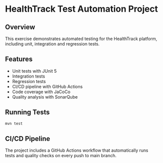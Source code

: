 # HealthTrack Test Automation Project

## Overview
This exercise demonstrates automated testing for the HealthTrack platform, including unit, integration and regression tests.

## Features
- Unit tests with JUnit 5
- Integration tests
- Regression tests
- CI/CD pipeline with GitHub Actions
- Code coverage with JaCoCo
- Quality analysis with SonarQube

## Running Tests
```bash
mvn test
```

## CI/CD Pipeline
The project includes a GitHub Actions workflow that automatically runs tests and quality checks on every push to main branch. 
